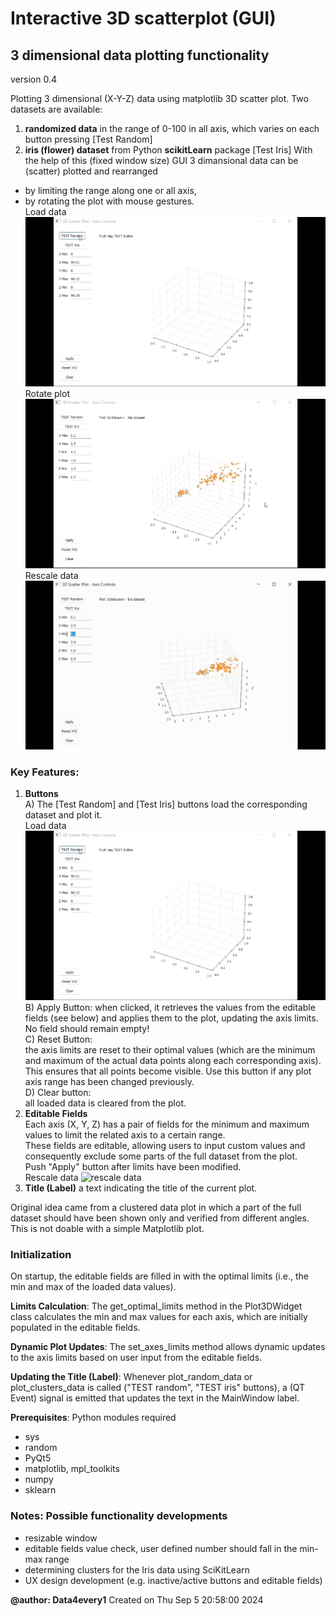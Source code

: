 # Interactive 3D scatterplot (GUI)

## 3 dimensional data plotting functionality
version 0.4

Plotting 3 dimensional (X-Y-Z) data using matplotlib 3D scatter plot. Two datasets are available:
1) **randomized data** in the range of 0-100 in all axis, which varies on each button pressing [Test Random]
2) **iris (flower) dataset** from Python __scikitLearn__ package [Test Iris]
With the help of this (fixed window size) GUI 3 dimansional data can be (scatter) plotted and rearranged 
- by limiting the range along one or all axis,
- by rotating the plot with mouse gestures.<br>
Load data ![load data](./fig/plot3Dgui_01.gif)<br>
Rotate plot ![rotate plot](./fig/plot3Dgui_02.gif)<br>
Rescale data ![rescale data](./fig/plot3Dgui_03_large.gif)<br>

### Key Features:
1)  **Buttons**<br>
	A) The [Test Random] and [Test Iris] buttons load the corresponding dataset and plot it.<br>
	Load data ![load data](./fig/plot3Dgui_01.gif)
	B) Apply Button:
	 when clicked, it retrieves the values from the editable fields (see below) and applies them to the plot, updating the axis limits.<br>
	 No field should remain empty!<br>
	C) Reset Button:<br>
	 the axis limits are reset to their optimal values (which are the minimum and maximum of the actual data points along each corresponding axis).<br>
	 This ensures that all points become visible. Use this button if any plot axis range has been changed previously.<br>
	D) Clear button:<br>
	 all loaded data is cleared from the plot.<br>
2) **Editable Fields**<br>
	Each axis (X, Y, Z) has a pair of fields for the minimum and maximum values to limit the related axis to a certain range.<br>
	These fields are editable, allowing users to input custom values and consequently exclude some parts of the full dataset from the plot.<br>
	Push "Apply" button after limits have been modified.<br>
Rescale data ![rescale data](./fig/plot3Dgui_03.gif)
3) **Title (Label)** a text indicating the title of the current plot.<br>

Original idea came from a clustered data plot in which a part of the full dataset should have been shown only and verified from different angles. This is not doable with a simple Matplotlib plot.
    
### Initialization
On startup, the editable fields are filled in with the optimal limits (i.e., the min and max of the loaded data values).

**Limits Calculation**: The get_optimal_limits method in the Plot3DWidget class calculates the min and max values for each axis, which are initially populated in the editable fields.

**Dynamic Plot Updates**: The set_axes_limits method allows dynamic updates to the axis limits based on user input from the editable fields.

**Updating the Title (Label)**:
Whenever plot_random_data or plot_clusters_data is called ("TEST random", "TEST iris" buttons), a (QT Event) signal is emitted that updates the text in the MainWindow label.

**Prerequisites**: Python modules required<br>
- sys<br>
- random<br>
- PyQt5<br>
- matplotlib, mpl_toolkits<br>
- numpy<br>
- sklearn<br>

### Notes: Possible functionality developments
- resizable window<br>
- editable fields value check, user defined number should fall in the min-max range<br>
- determining clusters for the Iris data using SciKitLearn<br>
- UX design development (e.g. inactive/active buttons and editable fields)

**@author: Data4every1**
Created on Thu Sep 5 20:58:00 2024